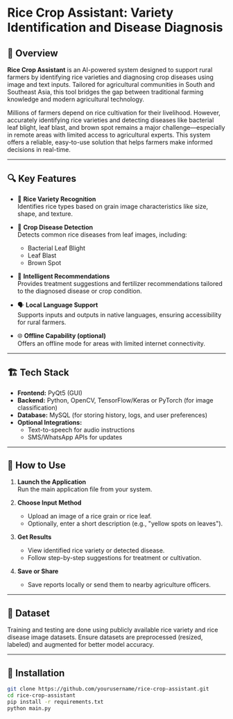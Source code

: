 # Rice Crop Assistant: Variety Identification and Disease Diagnosis

## 📌 Overview

**Rice Crop Assistant** is an AI-powered system designed to support rural farmers by identifying rice varieties and diagnosing crop diseases using image and text inputs. Tailored for agricultural communities in South and Southeast Asia, this tool bridges the gap between traditional farming knowledge and modern agricultural technology.

Millions of farmers depend on rice cultivation for their livelihood. However, accurately identifying rice varieties and detecting diseases like bacterial leaf blight, leaf blast, and brown spot remains a major challenge—especially in remote areas with limited access to agricultural experts. This system offers a reliable, easy-to-use solution that helps farmers make informed decisions in real-time.

---

## 🔍 Key Features

- 🌾 **Rice Variety Recognition**  
  Identifies rice types based on grain image characteristics like size, shape, and texture.

- 🌱 **Crop Disease Detection**  
  Detects common rice diseases from leaf images, including:
  - Bacterial Leaf Blight
  - Leaf Blast
  - Brown Spot

- 🧠 **Intelligent Recommendations**  
  Provides treatment suggestions and fertilizer recommendations tailored to the diagnosed disease or crop condition.

- 🗣️ **Local Language Support**  
  Supports inputs and outputs in native languages, ensuring accessibility for rural farmers.

- 🌐 **Offline Capability (optional)**  
  Offers an offline mode for areas with limited internet connectivity.

---

## 🏗️ Tech Stack

- **Frontend:** PyQt5 (GUI)
- **Backend:** Python, OpenCV, TensorFlow/Keras or PyTorch (for image classification)
- **Database:** MySQL (for storing history, logs, and user preferences)
- **Optional Integrations:**
  - Text-to-speech for audio instructions
  - SMS/WhatsApp APIs for updates

---

## 🚀 How to Use

1. **Launch the Application**  
   Run the main application file from your system.

2. **Choose Input Method**  
   - Upload an image of a rice grain or rice leaf.
   - Optionally, enter a short description (e.g., "yellow spots on leaves").

3. **Get Results**  
   - View identified rice variety or detected disease.
   - Follow step-by-step suggestions for treatment or cultivation.

4. **Save or Share**  
   - Save reports locally or send them to nearby agriculture officers.

---

## 🧪 Dataset

Training and testing are done using publicly available rice variety and rice disease image datasets. Ensure datasets are preprocessed (resized, labeled) and augmented for better model accuracy.

---

## 🔧 Installation

```bash
git clone https://github.com/yourusername/rice-crop-assistant.git
cd rice-crop-assistant
pip install -r requirements.txt
python main.py
